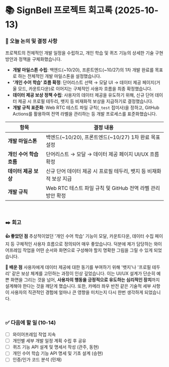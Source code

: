 # 📚 SignBell 프로젝트 회고록 (2025-10-13)

### 📌 오늘 논의 및 결정 사항
프로젝트의 전체적인 개발 일정을 수립하고, 개인 학습 및 퀴즈 기능의 상세한 기술 구현 방안과 정책을 구체화했습니다.

- **개발 마일스톤 수립**: 백엔드(~10/20), 프론트엔드(~10/27)의 1차 개발 완료를 목표로 하는 전체적인 개발 마일스톤을 설정했습니다.
- **'개인 수어 학습' 흐름 확정**: 단어리스트 선택 → 모달 UI → 데이터 제공 페이지(거울 모드, 카운트다운)로 이어지는 구체적인 사용자 흐름을 최종 확정했습니다.
- **데이터 제공 보상 정책 수립**: 사용자의 데이터 제공을 유도하기 위해, 신규 단어 데이터 제공 시 프로필 테두리, 뱃지 등 비재화적 보상을 지급하기로 결정했습니다.
- **개발 규칙 표준화**: Web RTC 테스트 파일 규칙(`_test` 접미사)을 정하고, GitHub Actions를 활용하여 전역 라벨을 관리하는 등 개발 프로세스를 표준화했습니다.

| 항목 | 결정 내용 |
| --- | --- |
| **개발 마일스톤** | 백엔드(~10/20), 프론트엔드(~10/27) 1차 완료 목표 설정 |
| **개인 수어 학습 흐름** | 단어리스트 → 모달 → 데이터 제공 페이지 UI/UX 흐름 확정 |
| **데이터 제공 보상** | 신규 단어 데이터 제공 시 프로필 테두리, 뱃지 등 비재화적 보상 지급 |
| **개발 규칙** | Web RTC 테스트 파일 규칙 및 GitHub 전역 라벨 관리 방안 확정 |

<br>

### ✒️ 회고

**👍 좋았던 점**
추상적이었던 '개인 수어 학습' 기능이 모달, 카운트다운, 데이터 수집 페이지 등 구체적인 사용자 흐름으로 정의되어 매우 좋았습니다. 덕분에 제가 담당하는 와이어프레임 작업을 어떤 순서와 화면으로 구성해야 할지 명확한 그림을 그릴 수 있게 되었습니다.

**🤔 배운 점**
사용자에게 데이터 제공에 대한 동기를 부여하기 위해 '뱃지'나 '프로필 테두리' 같은 보상 체계를 고민하는 과정이 인상 깊었습니다. 이는 UI/UX 설계가 단순히 예쁜 화면을 그리는 것을 넘어, **사용자의 행동을 긍정적으로 유도하는 심리적인 장치**까지 설계해야 한다는 것을 깨닫게 했습니다. 또한, 카메라 좌우 반전 같은 기술적 세부 사항이 사용자의 직관적인 경험에 얼마나 큰 영향을 미치는지 다시 한번 생각하게 되었습니다.

<br>

### ✅ 다음에 할 일 (10-14)
- [ ] 와이어프레임 작업 지속
- [ ] 개인별 세부 개발 일정 계획 수립 후 공유
- [ ] 퀴즈 기능 API 설계 및 명세서 작성 (관주, 동현)
- [ ] 개인 수어 학습 기능 API 명세 및 기초 설계 (승현)
- [ ] 인증/인가 코드 분석 (민재)
